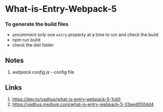 # What-is-Entry-Webpack-5

### To generate the build files
* uncomment only one `entry` property at a time to run and check the build
* npm run build
* check the dist folder

## Notes
1. _webpack.config.js_ - config file

## Links
1. https://dev.to/yadhus/what-is-entry-webpack-5-1cb5
2. https://yadhus.medium.com/what-is-entry-webpack-5-33eed050dd4
